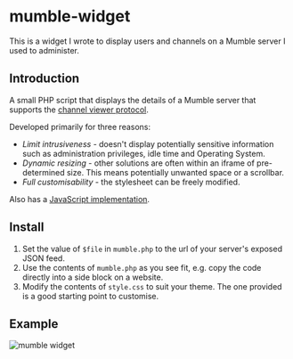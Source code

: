 mumble-widget
=============

This is a widget I wrote to display users and channels on a Mumble server I used to administer.

Introduction
------------

A small PHP script that displays the details of a Mumble server that supports the [channel viewer protocol](http://mumble.sourceforge.net/Channel_Viewer_Protocol).

Developed primarily for three reasons:

* *Limit intrusiveness* - doesn't display potentially sensitive information such as administration privileges, idle time and Operating System.
* *Dynamic resizing* - other solutions are often within an iframe of pre-determined size. This means potentially unwanted space or a scrollbar.
* *Full customisability* - the stylesheet can be freely modified.

Also has a [JavaScript implementation](https://github.com/ceva24/mumble-widget.js).

Install
-------

1. Set the value of `$file` in `mumble.php` to the url of your server's exposed JSON feed.
2. Use the contents of `mumble.php` as you see fit, e.g. copy the code directly into a side block on a website.
3. Modify the contents of `style.css` to suit your theme. The one provided is a good starting point to customise.

Example
------------
![mumble widget](https://www.ceva24.dev/public/images/mumble-widget.png "mumble-widget example screenshot")
